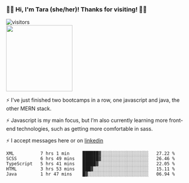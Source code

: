 ### 👋🏾 Hi, I'm Tara (she/her)! Thanks for visiting! 👋🏾
![visitors](https://visitor-badge.glitch.me/badge?page_id=qualmless)
<BR>
<img height="180em" src="https://github-readme-stats.vercel.app/api?username=qualmless&show_icons=true&hide_border=true&&count_private=true&include_all_commits=true" />

⚡️ I've just finished two bootcamps in a row, one javascript and java, the other MERN stack. 

⚡️ Javascript is my main focus, but I’m also currently learning more front-end technologies, such as getting more comfortable in sass. 

⚡️ I accept messages here or on <a href="https://www.linkedin.com/in/tarajdunmore/">linkedin</a>

<!--START_SECTION:waka-->
```text
XML          7 hrs 1 min     ██████▓░░░░░░░░░░░░░░░░░░   27.22 % 
SCSS         6 hrs 49 mins   ██████▓░░░░░░░░░░░░░░░░░░   26.46 % 
TypeScript   5 hrs 41 mins   █████▓░░░░░░░░░░░░░░░░░░░   22.05 % 
HTML         3 hrs 53 mins   ███▓░░░░░░░░░░░░░░░░░░░░░   15.11 % 
Java         1 hr 47 mins    █▓░░░░░░░░░░░░░░░░░░░░░░░   06.94 % 
```
<!--END_SECTION:waka-->

<!--
**qualmless/qualmless** is a ✨ _special_ ✨ repository because its `README.md` (this file) appears on your GitHub profile.

Here are some ideas to get you started:
- 🔭 I’m currently working on ...
- 👯 I’m looking to collaborate on ...
- 🤔 I’m looking for help with ...
- 💬 Ask me about ...
- 📫 How to reach me: ...
- ⚡ Fun fact: ...
-->
